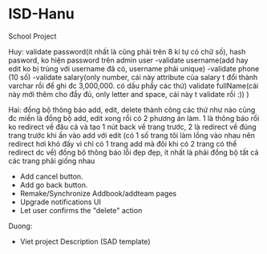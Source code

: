 # ISD-Hanu
School Project

Huy:
validate password(ít nhất là cũng phải trên 8 kí tự có chữ số), hash pasword, ko hiện password trên admin user
-validate username(add hay edit ko bị trùng với username đã có, username phải unique)
-validate phone (10 số)
-validate salary(only number, cái này attribute của salary t đổi thành varchar rồi để ghi đc 3,000,000. có dấu phẩy các thứ)
validate fullName(cái này mới thêm cho đầy đủ, only letter and space, cái này t validate rồi :)) )

Hai:
đồng bộ thông báo add, edit, delete thành công các thứ như nào cũng đc miền là đồng bộ
add, edit xong rồi có 2 phương án làm. 1 là thông báo rồi ko redirect về đâu cả và tạo 1 nút back về trang trước, 2 là redirect về đúng trang trước khi ấn vào add với edit (có 1 số trang tôi làm lồng vào nhau nên redirect hơi khó đấy vì chỉ có 1 trang add mà đôi khi có 2 trang có thể redirect dc về)
đồng bộ thông báo lỗi đẹp đẹp, ít nhất là phải đồng bộ tất cả các trang phải giống nhau

- Add cancel button.
- Add go back button.
- Remake/Synchronize Addbook/addteam pages
- Upgrade notifications UI
- Let user confirms the "delete" action

Duong: 
- Viet project Description (SAD template)
